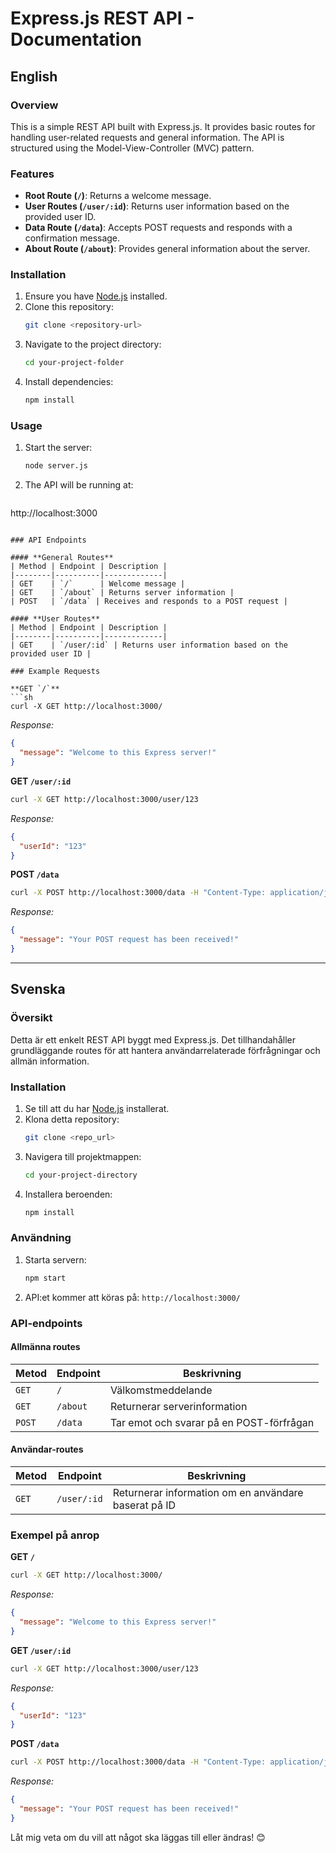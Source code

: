 # Express.js REST API - Documentation

## English

### Overview
This is a simple REST API built with Express.js. It provides basic routes for handling user-related requests and general information. The API is structured using the Model-View-Controller (MVC) pattern.

### Features
- **Root Route (`/`)**: Returns a welcome message.
- **User Routes (`/user/:id`)**: Returns user information based on the provided user ID.
- **Data Route (`/data`)**: Accepts POST requests and responds with a confirmation message.
- **About Route (`/about`)**: Provides general information about the server.

### Installation
1. Ensure you have [Node.js](https://nodejs.org/) installed.
2. Clone this repository:
   ```sh
   git clone <repository-url>
   ```
3. Navigate to the project directory:
   ```sh
   cd your-project-folder
   ```
4. Install dependencies:
   ```sh
   npm install
   ```

### Usage
1. Start the server:
   ```sh
   node server.js
   ```
2. The API will be running at:
   ```
http://localhost:3000
   ```

### API Endpoints

#### **General Routes**
| Method | Endpoint | Description |
|--------|----------|-------------|
| GET    | `/`      | Welcome message |
| GET    | `/about` | Returns server information |
| POST   | `/data` | Receives and responds to a POST request |

#### **User Routes**
| Method | Endpoint | Description |
|--------|----------|-------------|
| GET    | `/user/:id` | Returns user information based on the provided user ID |

### Example Requests

**GET `/`**
```sh
curl -X GET http://localhost:3000/
```
_Response:_
```json
{
  "message": "Welcome to this Express server!"
}
```

**GET `/user/:id`**
```sh
curl -X GET http://localhost:3000/user/123
```
_Response:_
```json
{
  "userId": "123"
}
```

**POST `/data`**
```sh
curl -X POST http://localhost:3000/data -H "Content-Type: application/json" -d '{"message": "Hello"}'
```
_Response:_
```json
{
  "message": "Your POST request has been received!"
}
```

---

## **Svenska**

### Översikt
Detta är ett enkelt REST API byggt med Express.js. Det tillhandahåller grundläggande routes för att hantera användarrelaterade förfrågningar och allmän information.

### Installation
1. Se till att du har [Node.js](https://nodejs.org/) installerat.
2. Klona detta repository:
   ```sh
   git clone <repo_url>
   ```
3. Navigera till projektmappen:
   ```sh
   cd your-project-directory
   ```
4. Installera beroenden:
   ```sh
   npm install
   ```

### Användning
1. Starta servern:
   ```sh
   npm start
   ```
2. API:et kommer att köras på:  `http://localhost:3000/`

### API-endpoints

#### **Allmänna routes**
| Metod | Endpoint | Beskrivning |
|--------|----------|--------------|
| `GET` | `/` | Välkomstmeddelande |
| `GET` | `/about` | Returnerar serverinformation |
| `POST` | `/data` | Tar emot och svarar på en POST-förfrågan |

#### **Användar-routes**
| Metod | Endpoint | Beskrivning |
|--------|----------|--------------|
| `GET` | `/user/:id` | Returnerar information om en användare baserat på ID |

### Exempel på anrop

**GET `/`**
```sh
curl -X GET http://localhost:3000/
```
_Response:_
```json
{
  "message": "Welcome to this Express server!"
}
```

**GET `/user/:id`**
```sh
curl -X GET http://localhost:3000/user/123
```
_Response:_
```json
{
  "userId": "123"
}
```

**POST `/data`**
```sh
curl -X POST http://localhost:3000/data -H "Content-Type: application/json" -d '{"message": "Hello"}'
```
_Response:_
```json
{
  "message": "Your POST request has been received!"
}
```

Låt mig veta om du vill att något ska läggas till eller ändras! 😊

